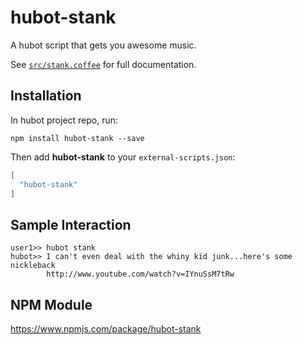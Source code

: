 # hubot-stank

A hubot script that gets you awesome music.

See [`src/stank.coffee`](src/stank.coffee) for full documentation.

## Installation

In hubot project repo, run:

`npm install hubot-stank --save`

Then add **hubot-stank** to your `external-scripts.json`:

```json
[
  "hubot-stank"
]
```

## Sample Interaction

```
user1>> hubot stank
hubot>> I can't even deal with the whiny kid junk...here's some nickleback
        http://www.youtube.com/watch?v=IYnuSsM7tRw
```

## NPM Module

https://www.npmjs.com/package/hubot-stank
